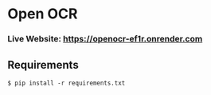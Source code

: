 # Open OCR

### Live Website: https://openocr-ef1r.onrender.com
 
## Requirements 

```
$ pip install -r requirements.txt
```
